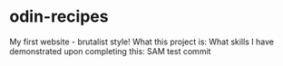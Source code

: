 # odin-recipes
My first website - brutalist style!
What this project is:
What skills I have demonstrated upon completing this:
SAM test commit